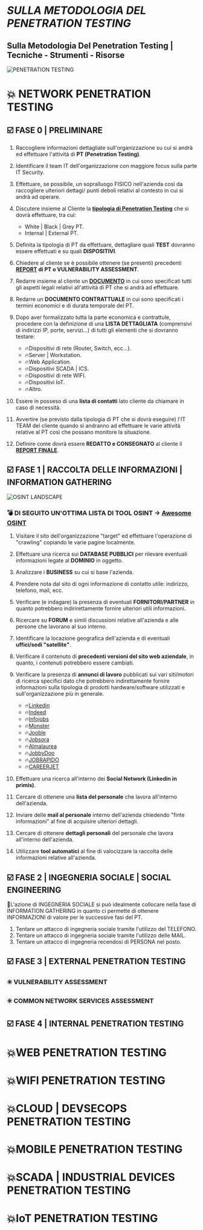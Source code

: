 # *SULLA METODOLOGIA DEL PENETRATION TESTING*

## Sulla Metodologia Del Penetration Testing | Tecniche - Strumenti - Risorse

![PENETRATION TESTING](https://www.breachlock.com/wp-content/uploads/2019/09/V_C_3.jpg)

# :boom: NETWORK PENETRATION TESTING 

## :ballot_box_with_check: FASE 0 |  PRELIMINARE

1. Raccogliere informazioni dettagliate sull'organizzazione su cui si andrà ed effettuare l'attività di **PT (Penetration Testing)**.
2. Identificare il team IT dell'organizzazione con maggiore focus sulla parte IT Security.
3. Effettuare, se possibile, un sopralluogo FISICO nell'azienda così da raccogliere ulteriori dettagi/ punti deboli relativi al contesto in cui si andrà ad operare.
4. Discutere insieme al Cliente la **[tipologia di Penetration Testing](https://resources.infosecinstitute.com/the-types-of-penetration-testing/#gref)** che si dovrà effettuare, tra cui:

      - White | Black | Grey PT.
      - Internal | External PT.
      
5. Definita la tipologia di PT da effettuare, dettagliare quali **TEST** dovranno essere effettuati e su quali **DISPOSITIVI**.
6. Chiedere al cliente se è possibile ottenere (se presenti) precedenti **[REPORT](https://github.com/juliocesarfort/public-pentesting-reports) di PT o VULNERABILITY ASSESSMENT**.
7. Redarre insieme al cliente un **[DOCUMENTO](https://www.cms.gov/Research-Statistics-Data-and-Systems/CMS-Information-Technology/InformationSecurity/Info-Security-Library-Items/CMS-Penetration-Testing-Rules-of-Engagement-Template)** in cui sono specificati tutti gli aspetti legali relativi all'attività di PT che si andrà ad effettuare.
8. Redarre un **DOCUMENTO CONTRATTUALE** in cui sono specificati i termini economici e di durata temporale del PT.
9. Dopo aver formalizzato tutta la parte economica e contrattule, procedere con la definizione di una **LISTA DETTAGLIATA** (comprensivi di indirizzi IP, porte, servizi...) di tutti gli elementi che si dovranno testare:

      - :fire:Dispositivi di rete (Router, Switch, ecc...).
      - :fire:Server | Workstation.
      - :fire:Web Application.
      - :fire:Dispositivi SCADA | ICS.
      - :fire:Dispositivi di rete WIFI.
      - :fire:Dispositivi IoT.
      - :fire:Altro.
      
10. Essere in posseso di una **lista di contatti** lato cliente da chiamare in caso di necessità.
11. Avvertire (se previsto dalla tipologia di PT che si dovrà eseguire) l'IT TEAM del cliente quando si andranno ad effettuare le varie attività relative al PT così che possano monitore la situazione.
12. Definire come dovrà essere **REDATTO e CONSEGNATO** al cliente il **[REPORT FINALE](https://github.com/juliocesarfort/public-pentesting-reports)**.

## :ballot_box_with_check: FASE 1 |  RACCOLTA DELLE INFORMAZIONI | INFORMATION GATHERING

![OSINT LANDSCAPE](https://i.pinimg.com/originals/17/42/60/1742609b23627ea1895cb109d44e31a4.jpg)

### :bomb: DI SEGUITO UN'OTTIMA LISTA DI TOOL OSINT -> [Awesome OSINT](https://github.com/jivoi/awesome-osint)

1. Visitare il sito dell'organizzazione "target" ed effettuare l'operazione di "crawling" copiando le varie pagine localmente.
2. Effettuare una ricerca sui **DATABASE PUBBLICI** per rilevare eventuali informazioni legate al **DOMINIO** in oggetto.
3. Analizzare i **BUSINESS** su cui si base l'azienda.
4. Prendere nota dal sito di ogni informazione di contatto utile: indirizzo, telefono, mail, ecc.
5. Verificare (e indagare) la presenza di eventuali **FORNITORI/PARTNER** in quanto potrebbero indirirettamente fornire ulteriori utili informazioni.
6. Ricercare su **FORUM** e simili discussioni relative all'azienda e alle persone che lavorano al suo interno.
7. Identificare la locazione geografica dell'azienda e di eventuali **uffici/sedi "satellite"**.
8. Verificare il contenuto di **precedenti versioni del sito web aziendale**, in quanto, i contenuti potrebbero essere cambiati. 
9. Verificare la presenza di **annunci di lavoro** pubblicati sui vari siti/motori di ricerca specifici dato che potrebbero indirettamente fornire informazioni sulla tipologia di prodotti hardware/software utilizzati e sull'organizzazione più in generale.

      - :fire:[Linkedin](https://www.linkedin.com/)
      - :fire:[Indeed](https://it.indeed.com/)
      - :fire:[Infojobs](https://www.infojobs.it/)
      - :fire:[Monster](https://www.monster.it/)
      - :fire:[Jooble](https://it.jooble.org/)
      - :fire:[Jobsora](https://it.jobsora.com/)
      - :fire:[Almalaurea](https://www.almalaurea.it/)
      - :fire:[JobbyDoo](https://www.jobbydoo.it/)
      - :fire:[JOBRAPIDO](https://it.jobrapido.com/)
      - :fire:[CAREERJET](https://www.careerjet.it/)

10. Effettuare una ricerca all'interno dei **Social Network (Linkedin in primis)**.
11. Cercare di ottenere una **lista del personale** che lavora all'interno dell'azienda.
12. Inviare delle **mail al personale** interno dell'azienda chiedendo "finte informazioni" al fine di acquisire ulteriori dettagli. 
13. Cercare di ottenere **dettagli personali** del personale che lavora all'interno dell'azienda.
14. Utilizzare **tool automatici** al fine di valocizzare la raccolta delle informazioni relative all'azienda.
     
## :ballot_box_with_check: FASE 2 |  INGEGNERIA SOCIALE | SOCIAL ENGINEERING

:pill:L'azione di INGEGNERIA SOCIALE si può idealmente collocare nella fase di INFORMATION GATHERING in quanto ci permette di ottenere INFORMAZIONI di valore per le successive fasi del PT.

1. Tentare un attacco di ingegneria sociale tramite l'utilizzo del TELEFONO.
2. Tentare un attacco di ingegneria sociale tramite l'utilizzo delle MAIL.
3. Tentare un attacco di ingegneria recendosi di PERSONA nel posto.


## :ballot_box_with_check: FASE 3 |  EXTERNAL PENETRATION TESTING

### :eight_spoked_asterisk: VULNERABILITY ASSESSMENT

### :eight_spoked_asterisk: COMMON NETWORK SERVICES ASSESSMENT



## :ballot_box_with_check: FASE 4 |  INTERNAL PENETRATION TESTING


# :boom:WEB PENETRATION TESTING 


# :boom:WIFI PENETRATION TESTING 


# :boom:CLOUD | DEVSECOPS PENETRATION TESTING 


# :boom:MOBILE PENETRATION TESTING 


# :boom:SCADA | INDUSTRIAL DEVICES PENETRATION TESTING 

# :boom:IoT PENETRATION TESTING 





